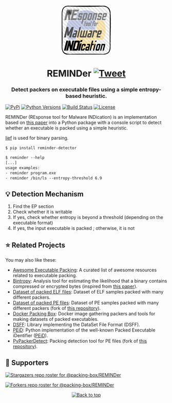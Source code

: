 <p align="center"><img src="https://github.com/packing-box/REMINDer/raw/main/docs/logo.png"></p>
<h1 align="center">REMINDer <a href="https://twitter.com/intent/tweet?text=REMINDer%20-%20Packer%20detector%20using%20an%20entropy-based%20heuristic.%0D%0Ahttps%3a%2f%2fgithub%2ecom%2fpacking-box%2fREMINDer%0D%0A&hashtags=python,packer,packingdetection,entropy"><img src="https://img.shields.io/badge/Tweet--lightgrey?logo=twitter&style=social" alt="Tweet" height="20"/></a></h1>
<h3 align="center">Detect packers on executable files using a simple entropy-based heuristic.</h3>

[![PyPi](https://img.shields.io/pypi/v/reminder-detector.svg)](https://pypi.python.org/pypi/reminder-detector/)
[![Python Versions](https://img.shields.io/pypi/pyversions/reminder-detector.svg)](https://pypi.python.org/pypi/reminder-detector/)
[![Build Status](https://github.com/packing-box/reminder/actions/workflows/python-package.yml/badge.svg)](https://github.com/packing-box/reminder/actions/workflows/python-package.yml)
[![License](https://img.shields.io/pypi/l/reminder-detector.svg)](https://pypi.python.org/pypi/reminder-detector/)


REMINDer (REsponse tool for Malware INDication) is an implementation based on [this paper](https://ieeexplore.ieee.org/document/5404211) into a Python package with a console script to detect whether an executable is packed using a simple heuristic.

[lief](https://github.com/lief-project/LIEF) is used for binary parsing.

```session
$ pip install reminder-detector
```

```session
$ reminder --help
[...]
usage examples:
- reminder program.exe
- reminder /bin/ls --entropy-threshold 6.9
```

## :bulb: Detection Mechanism

1. Find the EP section
2. Check whether it is writable
3. If yes, check whether entropy is beyond a threshold (depending on the executable format)
4. If yes, the input executable is packed ; otherwise, it is not


## :star: Related Projects

You may also like these:

- [Awesome Executable Packing](https://github.com/packing-box/awesome-executable-packing): A curated list of awesome resources related to executable packing.
- [Bintropy](https://github.com/packing-box/bintropy): Analysis tool for estimating the likelihood that a binary contains compressed or encrypted bytes (inspired from [this paper](https://ieeexplore.ieee.org/document/4140989)).
- [Dataset of packed ELF files](https://github.com/packing-box/dataset-packed-elf): Dataset of ELF samples packed with many different packers.
- [Dataset of packed PE files](https://github.com/packing-box/dataset-packed-pe): Dataset of PE samples packed with many different packers (fork of [this repository](https://github.com/chesvectain/PackingData)).
- [Docker Packing Box](https://github.com/packing-box/docker-packing-box): Docker image gathering packers and tools for making datasets of packed executables.
- [DSFF](https://github.com/packing-box/python-dsff): Library implementing the DataSet File Format (DSFF).
- [PEiD](https://github.com/packing-box/peid): Python implementation of the well-known Packed Executable iDentifier ([PEiD](https://www.aldeid.com/wiki/PEiD)).
- [PyPackerDetect](https://github.com/packing-box/pypackerdetect): Packing detection tool for PE files (fork of [this repository](https://github.com/cylance/PyPackerDetect)).


## :clap:  Supporters

[![Stargazers repo roster for @packing-box/REMINDer](https://reporoster.com/stars/dark/packing-box/REMINDer)](https://github.com/packing-box/REMINDer/stargazers)

[![Forkers repo roster for @packing-box/REMINDer](https://reporoster.com/forks/dark/packing-box/REMINDer)](https://github.com/packing-box/REMINDer/network/members)

<p align="center"><a href="#"><img src="https://img.shields.io/badge/Back%20to%20top--lightgrey?style=social" alt="Back to top" height="20"/></a></p>
